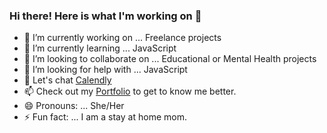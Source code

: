 ### Hi there! Here is what I'm working on 👋


- 🔭 I’m currently working on ... Freelance projects
- 🌱 I’m currently learning ... JavaScript
- 👯 I’m looking to collaborate on ... Educational or Mental Health projects
- 🤔 I’m looking for help with ... JavaScript
- 💬 Let's chat [Calendly](https://calendly.com/akeylavirgin)
- 📫 Check out my [Portfolio](www.akeylavirgin.com) to get to know me better.
- 😄 Pronouns: ... She/Her
- ⚡ Fun fact: ... I am a stay at home mom. 
